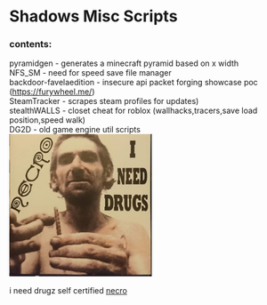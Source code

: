 # Shadows Misc Scripts

### contents:

pyramidgen - generates a minecraft pyramid based on x width<br>
NFS_SM - need for speed save file manager<br>
backdoor-favelaedition - insecure api packet forging showcase poc (https://furywheel.me/)<br>
SteamTracker - scrapes steam profiles for updates)<br>
stealthWALLS - closet cheat for roblox (wallhacks,tracers,save load position,speed walk)<br>
DG2D - old game engine util scripts
<br>
<img style="height:256px; width:256px;" src="cover.jpeg" alt="i need drugs certified!!!" />
<br>
<p>i need drugz self certified <a href="https://www.youtube.com/channel/UCciZcZjvYjz7jpiCraADPHg">necro</a></p>
